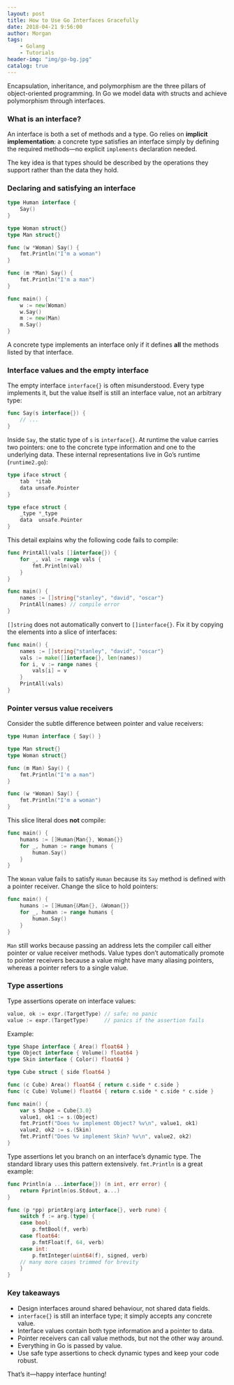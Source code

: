 ```yaml
---
layout: post
title: How to Use Go Interfaces Gracefully
date: 2018-04-21 9:56:00
author: Morgan
tags: 
    - Golang
    - Tutorials
header-img: "img/go-bg.jpg"
catalog: true
---
```


Encapsulation, inheritance, and polymorphism are the three pillars of object-oriented programming. In Go we model data with structs and achieve polymorphism through interfaces.

### What is an interface?

An interface is both a set of methods and a type. Go relies on **implicit implementation**: a concrete type satisfies an interface simply by defining the required methods—no explicit `implements` declaration needed.

The key idea is that types should be described by the operations they support rather than the data they hold.

### Declaring and satisfying an interface

```go
type Human interface {
    Say()
}

type Woman struct{}
type Man struct{}

func (w *Woman) Say() {
    fmt.Println("I'm a woman")
}

func (m *Man) Say() {
    fmt.Println("I'm a man")
}

func main() {
    w := new(Woman)
    w.Say()
    m := new(Man)
    m.Say()
}
```

A concrete type implements an interface only if it defines **all** the methods listed by that interface.

### Interface values and the empty interface

The empty interface `interface{}` is often misunderstood. Every type implements it, but the value itself is still an interface value, not an arbitrary type:

```go
func Say(s interface{}) {
    // ...
}
```

Inside `Say`, the static type of `s` is `interface{}`. At runtime the value carries two pointers: one to the concrete type information and one to the underlying data. These internal representations live in Go’s runtime (`runtime2.go`):

```go
type iface struct {
    tab  *itab
    data unsafe.Pointer
}

type eface struct {
    _type *_type
    data  unsafe.Pointer
}
```

This detail explains why the following code fails to compile:

```go
func PrintAll(vals []interface{}) {
    for _, val := range vals {
        fmt.Println(val)
    }
}

func main() {
    names := []string{"stanley", "david", "oscar"}
    PrintAll(names) // compile error
}
```

`[]string` does not automatically convert to `[]interface{}`. Fix it by copying the elements into a slice of interfaces:

```go
func main() {
    names := []string{"stanley", "david", "oscar"}
    vals := make([]interface{}, len(names))
    for i, v := range names {
        vals[i] = v
    }
    PrintAll(vals)
}
```

### Pointer versus value receivers

Consider the subtle difference between pointer and value receivers:

```go
type Human interface { Say() }

type Man struct{}
type Woman struct{}

func (m Man) Say() {
    fmt.Println("I'm a man")
}

func (w *Woman) Say() {
    fmt.Println("I'm a woman")
}
```

This slice literal does **not** compile:

```go
func main() {
    humans := []Human{Man{}, Woman{}}
    for _, human := range humans {
        human.Say()
    }
}
```

The `Woman` value fails to satisfy `Human` because its `Say` method is defined with a pointer receiver. Change the slice to hold pointers:

```go
func main() {
    humans := []Human{&Man{}, &Woman{}}
    for _, human := range humans {
        human.Say()
    }
}
```

`Man` still works because passing an address lets the compiler call either pointer or value receiver methods. Value types don’t automatically promote to pointer receivers because a value might have many aliasing pointers, whereas a pointer refers to a single value.

### Type assertions

Type assertions operate on interface values:

```go
value, ok := expr.(TargetType) // safe; no panic
value := expr.(TargetType)     // panics if the assertion fails
```

Example:

```go
type Shape interface { Area() float64 }
type Object interface { Volume() float64 }
type Skin interface { Color() float64 }

type Cube struct { side float64 }

func (c Cube) Area() float64 { return c.side * c.side }
func (c Cube) Volume() float64 { return c.side * c.side * c.side }

func main() {
    var s Shape = Cube{3.0}
    value1, ok1 := s.(Object)
    fmt.Printf("Does %v implement Object? %v\n", value1, ok1)
    value2, ok2 := s.(Skin)
    fmt.Printf("Does %v implement Skin? %v\n", value2, ok2)
}
```

Type assertions let you branch on an interface’s dynamic type. The standard library uses this pattern extensively. `fmt.Println` is a great example:

```go
func Println(a ...interface{}) (n int, err error) {
    return Fprintln(os.Stdout, a...)
}

func (p *pp) printArg(arg interface{}, verb rune) {
    switch f := arg.(type) {
    case bool:
        p.fmtBool(f, verb)
    case float64:
        p.fmtFloat(f, 64, verb)
    case int:
        p.fmtInteger(uint64(f), signed, verb)
    // many more cases trimmed for brevity
    }
}
```

### Key takeaways

- Design interfaces around shared behaviour, not shared data fields.
- `interface{}` is still an interface type; it simply accepts any concrete value.
- Interface values contain both type information and a pointer to data.
- Pointer receivers can call value methods, but not the other way around.
- Everything in Go is passed by value.
- Use safe type assertions to check dynamic types and keep your code robust.

That’s it—happy interface hunting!
